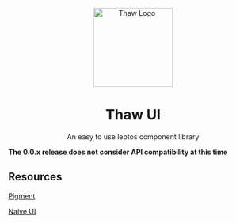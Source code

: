 <p align="center" >
    <img src="https://raw.githubusercontent.com/thaw-ui/thaw/main/logo.svg" alt="Thaw Logo" width="160px"/>
</p>
<h1 align="center">Thaw UI</h1>
<p align="center">An easy to use leptos component library</p>

**The 0.0.x release does not consider API compatibility at this time**

## Resources

[Pigment](https://github.com/kobaltedev/pigment)

[Naive UI](https://github.com/tusen-ai/naive-ui)
